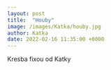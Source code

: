 ```yaml
---
layout: post
title:  "Houby"
image: /images/Katka/houby.jpg
author: Katka
date: 2022-02-16 11:35:00 +0000
---
```


Kresba fixou od Katky
